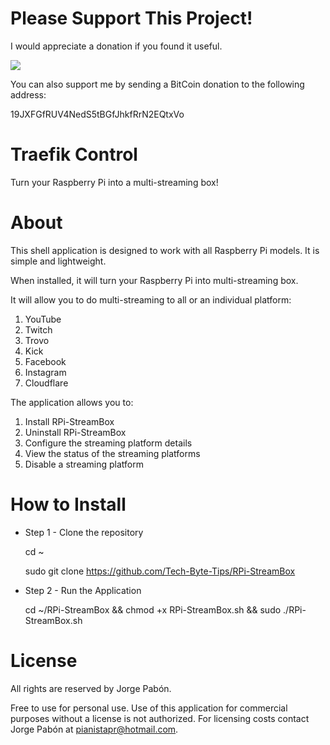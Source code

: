 # Please Support This Project!

I would appreciate a donation if you found it useful.

[![](https://www.paypalobjects.com/en_US/i/btn/btn_donateCC_LG.gif)](https://www.paypal.com/cgi-bin/webscr?cmd=_donations&business=53CD2WNX3698E&lc=US&item_name=PREngineer&item_number=RPi-StreamBox-Server&currency_code=USD&bn=PP%2dDonationsBF%3abtn_donateCC_LG%2egif%3aNonHosted)

You can also support me by sending a BitCoin donation to the following address:

19JXFGfRUV4NedS5tBGfJhkfRrN2EQtxVo

# Traefik Control
Turn your Raspberry Pi into a multi-streaming box!

# About

This shell application is designed to work with all Raspberry Pi models.  It is simple and lightweight.

When installed, it will turn your Raspberry Pi into multi-streaming box.

It will allow you to do multi-streaming to all or an individual platform:
  1. YouTube
  2. Twitch
  3. Trovo
  4. Kick
  5. Facebook
  6. Instagram
  7. Cloudflare

The application allows you to:

  1. Install RPi-StreamBox
  2. Uninstall RPi-StreamBox
  3. Configure the streaming platform details
  4. View the status of the streaming platforms
  5. Disable a streaming platform

# How to Install

  * Step 1 - Clone the repository

    cd ~

    sudo git clone https://github.com/Tech-Byte-Tips/RPi-StreamBox
    
  * Step 2 - Run the Application

    cd ~/RPi-StreamBox && chmod +x RPi-StreamBox.sh && sudo ./RPi-StreamBox.sh

# License

All rights are reserved by Jorge Pabón.

Free to use for personal use.
Use of this application for commercial purposes without a license is not authorized.
For licensing costs contact Jorge Pabón at pianistapr@hotmail.com.
